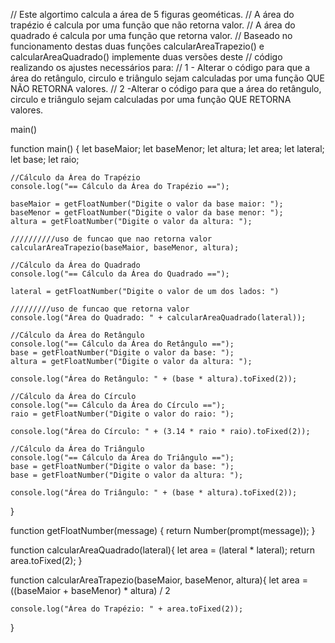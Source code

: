 // Este algortimo calcula a área de 5 figuras geométicas.
// A área do trapézio é calcula por uma função que não retorna valor.
// A área do quadrado é calcula por uma função que retorna valor.
// Baseado no funcionamento destas duas funções calcularAreaTrapezio() e calcularAreaQuadrado() implemente duas versões deste 
// código realizando os ajustes necessários para:
// 1 - Alterar o código para que a área do retângulo, circulo e triângulo sejam calculadas por uma função QUE NÃO RETORNA valores.
// 2 -Alterar o código para que a área do retângulo, circulo e triângulo sejam calculadas por uma função QUE RETORNA valores. 

main()

function main() {
    let baseMaior;
    let baseMenor;
    let altura;
    let area;
    let lateral;
    let base;
    let raio;
    
    //Cálculo da Área do Trapézio
    console.log("== Cálculo da Área do Trapézio ==");
    
    baseMaior = getFloatNumber("Digite o valor da base maior: ");
    baseMenor = getFloatNumber("Digite o valor da base menor: ");
    altura = getFloatNumber("Digite o valor da altura: ");
    
    //////////uso de funcao que nao retorna valor
    calcularAreaTrapezio(baseMaior, baseMenor, altura); 
    
    //Cálculo da Área do Quadrado
    console.log("== Cálculo da Área do Quadrado ==");
    
    lateral = getFloatNumber("Digite o valor de um dos lados: ")
    
    /////////uso de funcao que retorna valor
    console.log("Área do Quadrado: " + calcularAreaQuadrado(lateral));
  
    //Cálculo da Área do Retângulo
    console.log("== Cálculo da Área do Retângulo ==");
    base = getFloatNumber("Digite o valor da base: ");
    altura = getFloatNumber("Digite o valor da altura: ");
    
    console.log("Área do Retângulo: " + (base * altura).toFixed(2));
    
    //Cálculo da Área do Círculo
    console.log("== Cálculo da Área do Círculo ==");
    raio = getFloatNumber("Digite o valor do raio: ");
    
    console.log("Área do Círculo: " + (3.14 * raio * raio).toFixed(2));
    
    //Cálculo da Área do Triângulo
    console.log("== Cálculo da Área do Triângulo ==");
    base = getFloatNumber("Digite o valor da base: ");
    base = getFloatNumber("Digite o valor da altura: ");
    
    console.log("Área do Triângulo: " + (base * altura).toFixed(2));
}

function getFloatNumber(message) {
    return Number(prompt(message));
}

function calcularAreaQuadrado(lateral){
    let area = (lateral * lateral);
    return area.toFixed(2);
}

function calcularAreaTrapezio(baseMaior, baseMenor, altura){
    let area = ((baseMaior + baseMenor) * altura) / 2

    console.log("Área do Trapézio: " + area.toFixed(2));
}